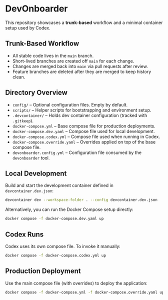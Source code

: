 # DevOnboarder

This repository showcases a **trunk‑based** workflow and a minimal container setup used by Codex.

## Trunk-Based Workflow

- All stable code lives in the `main` branch.
- Short-lived branches are created off `main` for each change.
- Changes are merged back into `main` via pull requests after review.
- Feature branches are deleted after they are merged to keep history clean.

## Directory Overview

- `config/` – Optional configuration files. Empty by default.
- `scripts/` – Helper scripts for bootstrapping and environment setup.
- `.devcontainer/` – Holds dev container configuration (tracked with `.gitkeep`).
- `docker-compose.yml` – Base compose file for production deployments.
- `docker-compose.dev.yaml` – Compose file used for local development.
- `docker-compose.codex.yml` – Compose file used when running in Codex.
- `docker-compose.override.yaml` – Overrides applied on top of the base compose file.
- `devonboarder.config.yml` – Configuration file consumed by the `devonboarder` tool.

## Local Development

Build and start the development container defined in `devcontainer.dev.json`:

```bash
devcontainer dev --workspace-folder . --config devcontainer.dev.json
```

Alternatively, you can run the Docker Compose setup directly:

```bash
docker compose -f docker-compose.dev.yaml up
```

## Codex Runs

Codex uses its own compose file. To invoke it manually:

```bash
docker compose -f docker-compose.codex.yml up
```

## Production Deployment

Use the main compose file (with overrides) to deploy the application:

```bash
docker compose -f docker-compose.yml -f docker-compose.override.yaml up -d
```
